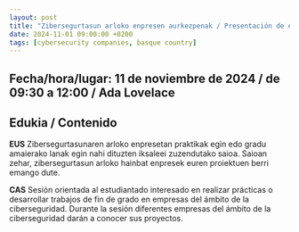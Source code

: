 ```yaml
---
layout: post
title: "Zibersegurtasun arloko enpresen aurkezpenak / Presentación de empresas del ámbito de la ciberseguridad"
date: 2024-11-01 09:00:00 +0200
tags: [cybersecurity companies, basque country]
---
```


## Fecha/hora/lugar: 11 de noviembre de 2024 / de 09:30 a 12:00 / Ada Lovelace

## Edukia / Contenido

**EUS** Zibersegurtasunaren arloko enpresetan praktikak egin edo gradu amaierako lanak egin nahi dituzten iksaleei zuzendutako saioa. Saioan zehar, zibersegurtasun arloko hainbat enpresek euren proiektuen berri emango dute.

**CAS** Sesión orientada al estudiantado interesado en realizar prácticas o desarrollar trabajos de fin de grado en empresas del ámbito de la ciberseguridad. Durante la sesión diferentes empresas del ámbito de la ciberseguridad darán a conocer sus proyectos.


